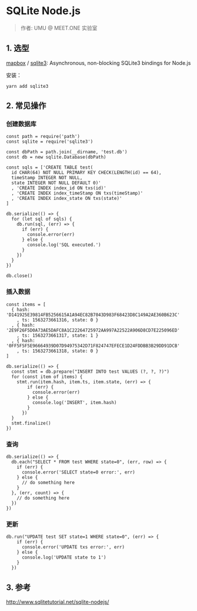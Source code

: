 # SQLite Node.js

> 作者: UMU @ MEET.ONE 实验室

## 1. 选型

[mapbox](https://github.com/mapbox) / [sqlite3](https://github.com/mapbox/node-sqlite3): Asynchronous, non-blocking SQLite3 bindings for Node.js

安装：

```
yarn add sqlite3
```

## 2. 常见操作

### 创建数据库

```
const path = require('path')
const sqlite = require('sqlite3')

const dbPath = path.join(__dirname, 'test.db')
const db = new sqlite.Database(dbPath)

const sqls = ['CREATE TABLE test(
  id CHAR(64) NOT NULL PRIMARY KEY CHECK(LENGTH(id) == 64),
  timeStamp INTEGER NOT NULL,
  state INTEGER NOT NULL DEFAULT 0)'
  , 'CREATE INDEX index_id ON txs(id)'
  , 'CREATE INDEX index_timeStamp ON txs(timeStamp)'
  , 'CREATE INDEX index_state ON txs(state)'
]

db.serialize(() => {
  for (let sql of sqls) {
    db.run(sql, (err) => {
      if (err) {
        console.error(err)
      } else {
        console.log('SQL executed.')
      }
    })
  }
})

db.close()
```

### 插入数据

```
const items = [
  { hash: 'D141925E39814FB5256615A1A94EC82B7043D983F68423D8C149A2AE360B623C'
    , ts: 1563273661316, state: 0 }
  , { hash: '2E9F26F5D0A73AE5DAFC8A1C22264725972AA997A22522A906D8CD7E225096ED'
    , ts: 1563273661317, state: 1 }
  , { hash: '0FF5F5F5E96664939D07D94975342D71F824747EFECE1D24FDDBB3B29DD91DCB'
    , ts: 1563273661318, state: 0 }
]

db.serialize(() => {
  const stmt = db.prepare("INSERT INTO test VALUES (?, ?, ?)")
  for (const item of items) {
    stmt.run(item.hash, item.ts, item.state, (err) => {
        if (err) {
          console.error(err)
        } else {
          console.log('INSERT', item.hash)
        }
      })
  }
  stmt.finalize()
})
```

### 查询

```
db.serialize(() => {
  db.each("SELECT * FROM test WHERE state=0", (err, row) => {
    if (err) {
      console.error('SELECT state=0 error:', err)
    } else {
      // do something here
    }
  }, (err, count) => {
    // do something here
  })
})
```

### 更新

```
db.run("UPDATE test SET state=1 WHERE state=0", (err) => {
    if (err) {
      console.error('UPDATE txs error:', err)
    } else {
      console.log('UPDATE state to 1')
    }
  })
```

## 3. 参考

<http://www.sqlitetutorial.net/sqlite-nodejs/>
